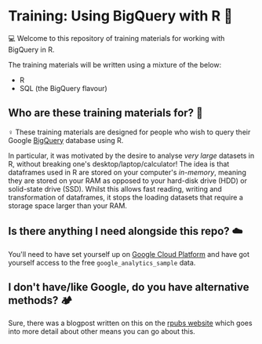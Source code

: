 # Training: Using BigQuery with R 👩
💻
Welcome to this repository of training materials for working with BigQuery in R.

The training materials will be written using a mixture of the below:

- R
- SQL (the BigQuery flavour)

## Who are these training materials for? 🙋
♀️
These training materials are designed for people who wish to query their Google [BigQuery](https://cloud.google.com/bigquery/) database using R.

In particular, it was motivated by the desire to analyse *very large* datasets in R, without breaking one's desktop/laptop/calculator! The idea is that dataframes used in R are stored on your computer's *in-memory*, meaning they are stored on your RAM as opposed to your hard-disk drive (HDD) or solid-state drive (SSD). Whilst this allows fast reading, writing and transformation of dataframes, it stops the loading datasets that require a storage space larger than your RAM.  

## Is there anything I need alongside this repo? ☁️
You'll need to have set yourself up on [Google Cloud Platform](https://cloud.google.com/) and have got yourself access to the free `google_analytics_sample` data.

## I don't have/like Google, do you have alternative methods? 🏕
Sure, there was a blogpost written on this on the [rpubs website](https://rpubs.com/msundar/large_data_analysis) which goes into more detail about other means you can go about this.

